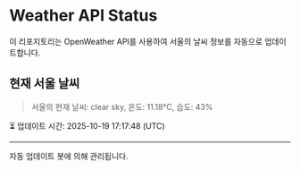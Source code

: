 
# Weather API Status

이 리포지토리는 OpenWeather API를 사용하여 서울의 날씨 정보를 자동으로 업데이트합니다.

## 현재 서울 날씨
> 서울의 현재 날씨: clear sky, 온도: 11.18°C, 습도: 43%

⏳ 업데이트 시간: 2025-10-19 17:17:48 (UTC)

---
자동 업데이트 봇에 의해 관리됩니다.
